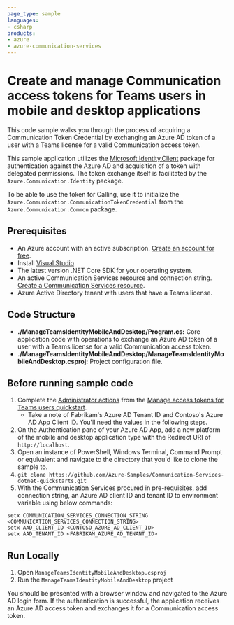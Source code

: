 ```yaml
---
page_type: sample
languages:
- csharp
products:
- azure
- azure-communication-services
---
```


# Create and manage Communication access tokens for Teams users in mobile and desktop applications

This code sample walks you through the process of acquiring a Communication Token Credential by exchanging an Azure AD token of a user with a Teams license for a valid Communication access token.

This sample application utilizes the [Microsoft.Identity.Client](https://docs.microsoft.com/dotnet/api/microsoft.identity.client?view=azure-dotnet) package for authentication against the Azure AD and acquisition of a token with delegated permissions. The token exchange itself is facilitated by the `Azure.Communication.Identity` package.

To be able to use the token for Calling, use it to initialize the `Azure.Communication.CommunicationTokenCredential` from the `Azure.Communication.Common` package.

## Prerequisites

- An Azure account with an active subscription. [Create an account for free](https://azure.microsoft.com/free/?WT.mc_id=A261C142F).
- Install [Visual Studio](https://visualstudio.microsoft.com/downloads/)
- The latest version .NET Core SDK for your operating system.
- An active Communication Services resource and connection string. [Create a Communication Services resource](https://docs.microsoft.com/azure/communication-services/quickstarts/create-communication-resource/).
- Azure Active Directory tenant with users that have a Teams license.

## Code Structure

- **./ManageTeamsIdentityMobileAndDesktop/Program.cs:** Core application code with operations to exchange an Azure AD token of a user with a Teams license for a valid Communication access token.
- **./ManageTeamsIdentityMobileAndDesktop/ManageTeamsIdentityMobileAndDesktop.csproj:** Project configuration file.

## Before running sample code

1. Complete the [Administrator actions](https://docs.microsoft.com/azure/communication-services/quickstarts/manage-teams-identity?pivots=programming-language-csharp) from the [Manage access tokens for Teams users quickstart](https://docs.microsoft.com/azure/communication-services/quickstarts/manage-teams-identity).
   - Take a note of Fabrikam's Azure AD Tenant ID and Contoso's Azure AD App Client ID. You'll need the values in the following steps.
1. On the Authentication pane of your Azure AD App, add a new platform of the mobile and desktop application type with the Redirect URI of `http://localhost`.
1. Open an instance of PowerShell, Windows Terminal, Command Prompt or equivalent and navigate to the directory that you'd like to clone the sample to.
1. `git clone https://github.com/Azure-Samples/Communication-Services-dotnet-quickstarts.git`
1. With the Communication Services procured in pre-requisites, add connection string, an Azure AD client ID and tenant ID to environment variable using below commands:

```console
setx COMMUNICATION_SERVICES_CONNECTION_STRING <COMMUNICATION_SERVICES_CONNECTION_STRING>
setx AAD_CLIENT_ID <CONTOSO_AZURE_AD_CLIENT_ID>
setx AAD_TENANT_ID <FABRIKAM_AZURE_AD_TENANT_ID>
```

## Run Locally

1. Open `ManageTeamsIdentityMobileAndDesktop.csproj`
2. Run the `ManageTeamsIdentityMobileAndDesktop` project

You should be presented with a browser window and navigated to the Azure AD login form. If the authentication is successful, the application receives an Azure AD access token and exchanges it for a Communication access token.